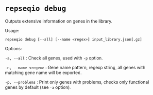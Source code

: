 # `repseqio debug`

Outputs extensive information on genes in the library.

Usage: 

```
repseqio debug [--all] [--name <regex>] input_library.json[.gz]
```

Options:

`-a, --all`
: Check all genes, used with `-p` option.

`-n, --name <regex>`
: Gene name pattern, regexp string, all genes with matching gene name will be exported.

`-p, --problems`
: Print only genes with problems, checks only functional genes by default (see `-a` option).
